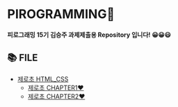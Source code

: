# PIROGRAMMING🎉
 
#### 피로그래밍 15기 김승주 과제제출용 Repository 입니다! 😀😀😃  


## 📚 FILE
+ [제로초 HTML_CSS](https://github.com/piro15/KimSeungju/tree/master/%EC%A0%9C%EB%A1%9C%EC%B4%88%20HTML_CSS)
  + [제로초 CHAPTER1❤](https://github.com/piro15/KimSeungju/tree/master/%EC%A0%9C%EB%A1%9C%EC%B4%88%20HTML_CSS/Chapter1) 
  + [제로초 CHAPTER2❤](https://github.com/piro15/KimSeungju/tree/master/%EC%A0%9C%EB%A1%9C%EC%B4%88%20HTML_CSS/Chapter2)
